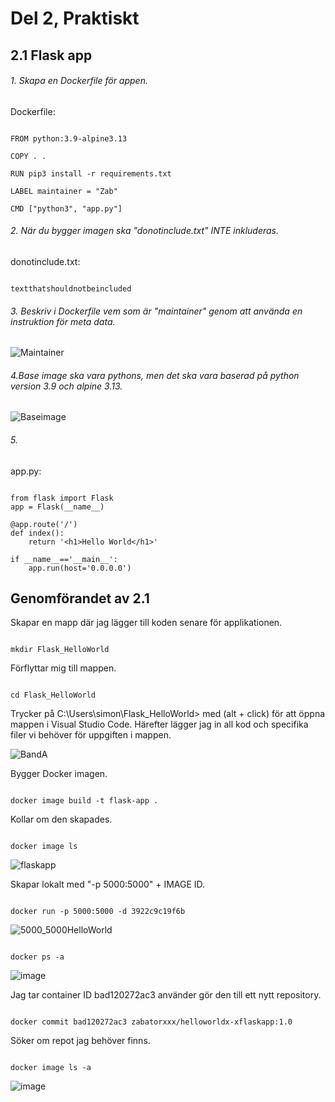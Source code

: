 # Del 2, Praktiskt

## 2.1 Flask app

###### 1. Skapa en Dockerfile för appen.

Dockerfile:

```

FROM python:3.9-alpine3.13

COPY . .

RUN pip3 install -r requirements.txt

LABEL maintainer = "Zab"

CMD ["python3", "app.py"]

```

###### 2. När du bygger imagen ska "donotinclude.txt" INTE inkluderas.

donotinclude.txt:

```

textthatshouldnotbeincluded

```

###### 3. Beskriv i Dockerfile vem som är "maintainer" genom att använda en instruktion för meta data.

![Maintainer](https://user-images.githubusercontent.com/42642927/138879685-8b23509b-cb20-4a89-b537-c528163f977a.PNG)

###### 4.Base image ska vara pythons, men det ska vara baserad på python version 3.9 och alpine 3.13.

![Baseimage](https://user-images.githubusercontent.com/42642927/138880534-1a20bdde-a29d-4b52-8e70-201a6ded674a.PNG)

###### 5.

app.py:

```

from flask import Flask
app = Flask(__name__)

@app.route('/')
def index():
    return '<h1>Hello World</h1>'

if __name__=='__main__':
    app.run(host='0.0.0.0')

```
## Genomförandet av 2.1

Skapar en mapp där jag lägger till koden senare för applikationen.

```

mkdir Flask_HelloWorld

```

Förflyttar mig till mappen.

```

cd Flask_HelloWorld
```

Trycker på  C:\Users\simon\Flask_HelloWorld> med (alt + click) för att öppna mappen i Visual Studio Code. Härefter lägger jag in all kod och specifika filer vi behöver för uppgiften i mappen.

![BandA](https://user-images.githubusercontent.com/42642927/139214886-ea2cc596-82c4-4f20-bd0f-e9f88a9d27ba.PNG)

Bygger Docker imagen.

```

docker image build -t flask-app .

```

Kollar om den skapades.

```

docker image ls 

```
![flaskapp](https://user-images.githubusercontent.com/42642927/139223141-f52b11da-4fa9-4778-935f-fb7aec51fd09.PNG)


Skapar lokalt med "-p 5000:5000" + IMAGE ID.

```

docker run -p 5000:5000 -d 3922c9c19f6b

```

![5000_5000HelloWorld](https://user-images.githubusercontent.com/42642927/139224790-29190786-1ddc-485d-8f85-bbdf901e4dd6.png)

```

docker ps -a

```

![image](https://user-images.githubusercontent.com/42642927/139227672-5e6868e7-ea49-43d5-a87b-e5a334f55e9b.png)



Jag tar container ID bad120272ac3 använder gör den till ett nytt repository. 

```

docker commit bad120272ac3 zabatorxxx/helloworldx-xflaskapp:1.0 

```
Söker om repot jag behöver finns.

```

docker image ls -a  

```
![image](https://user-images.githubusercontent.com/42642927/139228092-a81b8387-da09-4133-85a8-0d9c3c435b73.png)

